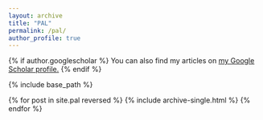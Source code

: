 ```yaml
---
layout: archive
title: "PAL"
permalink: /pal/
author_profile: true
---
```


{% if author.googlescholar %}
  You can also find my articles on <u><a href="{{author.googlescholar}}">my Google Scholar profile</a>.</u>
{% endif %}

{% include base_path %}

{% for post in site.pal reversed %}
  {% include archive-single.html %}
{% endfor %}
